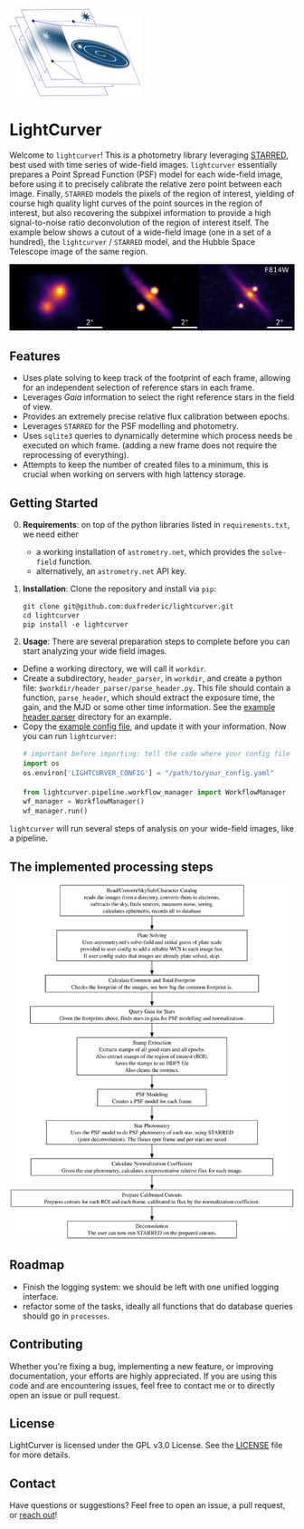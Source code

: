 ![LightCurver Logo](docs/logo/lightcurver_logo.svg)
# LightCurver 

Welcome to `lightcurver`! 
This is a photometry library leveraging [STARRED](https://gitlab.com/cosmograil/starred), 
best used with time series of wide-field images. 
`lightcurver` essentially prepares a Point Spread Function (PSF) model for each wide-field image, before using it
to precisely calibrate the relative zero point between each image.
Finally, `STARRED` models the pixels of the region of interest, 
yielding of course high quality light curves of the point sources in the region of interest, 
but also recovering the subpixel information to provide a high signal-to-noise ratio deconvolution of the region of interest itself.
The example below shows a cutout of a wide-field image (one in a set of a hundred), 
the `lightcurver` / `STARRED` model, and the Hubble Space Telescope image of the same region.

![example_deconvolution](docs/example_result.jpg)

## Features
* Uses plate solving to keep track of the footprint of each frame, allowing for an independent selection of reference stars in each frame.
* Leverages _Gaia_ information to select the right reference stars in the field of view.
* Provides an extremely precise relative flux calibration between epochs.
* Leverages `STARRED` for the PSF modelling and photometry.
* Uses `sqlite3` queries to dynamically determine which process needs be executed on which frame. (adding a new frame does not require the reprocessing of everything).
* Attempts to keep the number of created files to a minimum, this is crucial when working on servers with high lattency storage.


## Getting Started

0. **Requirements**: on top of the python libraries listed in `requirements.txt`, we need either
    - a working installation of `astrometry.net`, which provides the `solve-field` function.
    - alternatively, an `astrometry.net` API key.

1. **Installation**: Clone the repository and install via `pip`:

    ```
    git clone git@github.com:duxfrederic/lightcurver.git
    cd lightcurver
    pip install -e lightcurver
    ```

2. **Usage**:
There are several preparation steps to complete before you can start analyzing your wide field images.
- Define a working directory, we will call it `workdir`. 
- Create a subdirectory, `header_parser`, in `workdir`, and create a python file: `$workdir/header_parser/parse_header.py`.  This file should contain a function, `parse_header`, which should extract the exposure time, the gain, and the MJD or some other time information. See the [example header parser](docs/example_header_parser_functions/) directory for an example.
- Copy the [example config file](docs/example_config_file/config.yaml), and update it with your information.
Now you can run `lightcurver`:
    ```python
    # important before importing: tell the code where your config file is
    import os
    os.environ['LIGHTCURVER_CONFIG'] = "/path/to/your_config.yaml"

    from lightcurver.pipeline.workflow_manager import WorkflowManager
    wf_manager = WorkflowManager()
    wf_manager.run()
    ```
`lightcurver` will run several steps of analysis on your wide-field images, like a pipeline.

## The implemented processing steps
![flowdiagram](docs/flow_diagram/workflow_diagram.svg)

## Roadmap 
- Finish the logging system: we should be left with one unified logging interface.
- refactor some of the tasks, ideally all functions that do database queries should go in `processes`.

## Contributing

Whether you're fixing a bug, implementing a new feature, or improving documentation, your efforts are highly appreciated. 
If you are using this code and are encountering issues, feel free to contact me or to directly open an issue or pull request.

## License

LightCurver is licensed under the GPL v3.0 License. See the [LICENSE](LICENSE) file for more details.

## Contact

Have questions or suggestions? Feel free to open an issue, a pull request, or [reach out](mailto:frederic.dux@epfl.ch)!
